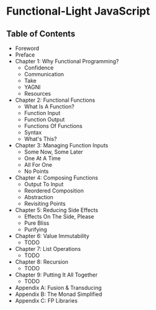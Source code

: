 # Functional-Light JavaScript

## Table of Contents

* Foreword
* Preface
* Chapter 1: Why Functional Programming?
	* Confidence
	* Communication
	* Take
	* YAGNI
	* Resources
* Chapter 2: Functional Functions
	* What Is A Function?
	* Function Input
	* Function Output
	* Functions Of Functions
	* Syntax
	* What's This?
* Chapter 3: Managing Function Inputs
	* Some Now, Some Later
	* One At A Time
	* All For One
	* No Points
* Chapter 4: Composing Functions
	* Output To Input
	* Reordered Composition
	* Abstraction
	* Revisiting Points
* Chapter 5: Reducing Side Effects
	* Effects On The Side, Please
	* Pure Bliss
	* Purifying
* Chapter 6: Value Immutability
	* TODO
* Chapter 7: List Operations
	* TODO
* Chapter 8: Recursion
	* TODO
* Chapter 9: Putting It All Together
	* TODO
* Appendix A: Fusion & Transducing
* Appendix B: The Monad Simplified
* Appendix C: FP Libraries
